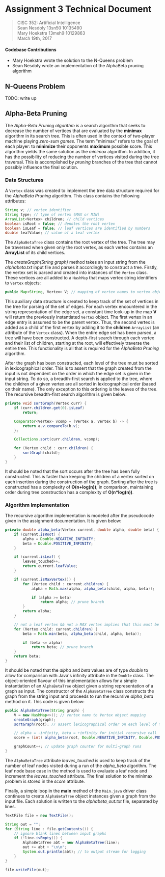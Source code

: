 # Assignment 3 Technical Document

>CISC 352: Artificial Intelligence  
>Sean Nesdoly 13sn50 10135490  
>Mary Hoekstra 13meh9 10129863  
>March 19th, 2017  

#### Codebase Contributions
- Mary Hoekstra wrote the solution to the N-Queens problem
- Sean Nesdoly wrote an implementation of the AlphaBeta pruning algorithm


## N-Queens Problem
TODO: write up

## Alpha-Beta Pruning
The *Alpha-Beta Pruning algorithm* is a search algorithm that seeks to decrease the number of vertices that are evaluated by the **minimax** algorithm in its search tree. This is often used in the context of two-player machine playing *zero-sum games*. The term "minimax" refers to the goal of each player: to **minimize** their opponents **maximum** possible score. This algorithm yields the same solution as the *minimax* algorithm. In addition, it has the possibility of reducing the number of vertices visited during the tree traversal. This is accomplished by *pruning* branches of the tree that cannot possibly influence the final solution.

### Data Structures

A `Vertex` class was created to implement the tree data structure required for the *AlphaBeta Pruning* algorithm. This class contains the following attributes:
```java
String v; // vertex identifier
String type; // type of vertex (MAX or MIN)
ArrayList<Vertex> children; // child vertices
boolean isRoot = false; // denotes the root vertex
boolean isLeaf = false; // leaf vertices are identified by numbers
double leafValue; // value of a leaf vertex
```
The `AlphaBetaTree` class contains the root vertex of the tree. The tree may be traversed when given only the root vertex, as each vertex contains an **ArrayList** of its child vertices.

The *createGraph(String graph)* method takes an input string from the *alphabeta.txt* input file and parses it accordingly to construct a tree. Firstly, the vertex set is parsed and created into instances of the `Vertex` class. These vertices are all added to a `HashMap` that maps vertex string identifiers to `Vertex` objects:  
```java
public Map<String, Vertex> V; // mapping of vertex names to vertex objects for parsing
```
This auxiliary data structure is created to keep track of the set of vertices in the tree for parsing of the set of edges. For each vertex encountered in the string representation of the edge set, a constant time look-up in the map **V** will return the previously instantiated `Vertex` object. The first vertex in an edge entry is assumed to be the parent vertex. Thus, the second vertex is added as a child of the first vertex by adding it to the **children** `ArrayList` (an attribute of the `Vertex` class). When the entire edge set has been parsed, a tree will have been constructed. A depth-first search through each vertex and their list of children, starting at the root, will effectively traverse the entire tree. This functionality is all that is required for the *AlphaBeta Pruning* algorithm.

After the graph has been constructed, each level of the tree must be sorted in lexicographical order. This is to assert that the graph created from the input is not dependent on the order in which the edge set is given in the input string. To do so, a breadth-first search is applied to the tree, where the children of a given vertex are all sorted in lexicographical order (based on their name). The only exception to this ordering is the leaves of the tree. The recursive breadth-first search algorithm is given below:
```java
private void sortGraph(Vertex curr) {
    if (curr.children.get(0).isLeaf)
        return;

    Comparator<Vertex> vcomp = (Vertex a, Vertex b) -> {
        return a.v.compareTo(b.v);
    };

    Collections.sort(curr.children, vcomp);

    for (Vertex child : curr.children) {
        sortGraph(child);
    }
}
```
It should be noted that the sort occurs after the tree has been fully constructed. This is faster than keeping the children of a vertex sorted on each insertion during the construction of the graph. Sorting after the tree is constructed has a complexity of **O(n+log(n))**; in comparison, maintaining order during tree construction has a complexity of **O(n\*log(n))**.

### Algorithm Implementation
The recursive algorithm implementation is modeled after the pseudocode given in the assignment documentation. It is given below:
```java
private double alpha_beta(Vertex current, double alpha, double beta) {
    if (current.isRoot) {
        alpha = Double.NEGATIVE_INFINITY;
        beta = Double.POSITIVE_INFINITY;
    }

    if (current.isLeaf) {
        leaves_touched++;
        return current.leafValue;
    }

    if (current.isMaxVertex()) {
        for (Vertex child : current.children) {
            alpha = Math.max(alpha, alpha_beta(child, alpha, beta));

            if (alpha >= beta)
                return alpha; // prune branch
        }
        return alpha;
    }

    // not a leaf vertex && not a MAX vertex implies that this must be a MIN vertex
    for (Vertex child: current.children) {
        beta = Math.min(beta, alpha_beta(child, alpha, beta));

        if (beta <= alpha)
            return beta; // prune branch
    }
    return beta;
}
```
It should be noted that the *alpha* and *beta* values are of type *double* to allow for comparison with Java's infinity attribute in the `Double` class. The object-oriented flavour of this implementation allows for a simple instantiation of an `AlphaBetaTree` object given a string representation of a graph as input. The constructor of the `AlphaBetaTree` class constructs the graph from the string input and proceeds to run the recursive *alpha_beta* method on it. This code is given below:
```java
public AlphaBetaTree(String graph) {
    V = new HashMap<>(); // vertex name to Vertex object mapping
    createGraph(graph);
    sortGraph(root); // assert lexicographical order on each level of the tree

    // alpha = -infinity, beta = +infinity for initial recursive call
    score = (int) alpha_beta(root, Double.NEGATIVE_INFINITY, Double.POSITIVE_INFINITY);

    graphCount++; // update graph counter for multi-graph runs
}
```
The `AlphaBetaTree` attribute *leaves_touched* is used to keep track of the number of leaf nodes visited during a run of the *alpha_beta* algorithm. The leaf node base case in the method is used to evaluate a leaf node and increment the *leaves_touched* attribute. The final solution to the minimax problem is stored in the *score* attribute.

Finally, a simple loop in the **main** method of the `Main.java` driver class continues to create `AlphaBetaTree` object instances given a graph from the input file. Each solution is written to the *alphabeta_out.txt* file, separated by lines.
```java
TextFile file = new TextFile();

String out = "";
for (String line : file.getContents()) {
    // ignore blank lines between input graphs
    if (!line.isEmpty()) {
        AlphaBetaTree abt = new AlphaBetaTree(line);
        out += abt + "\n\n";
        System.out.println(abt); // to output stream for logging
    }
}

file.writeFile(out);
```
